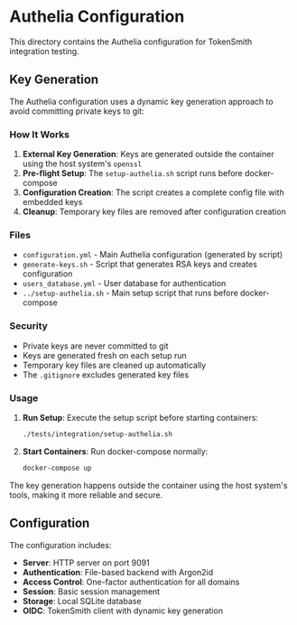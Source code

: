 # Authelia Configuration

This directory contains the Authelia configuration for TokenSmith integration testing.

## Key Generation

The Authelia configuration uses a dynamic key generation approach to avoid committing private keys to git:

### How It Works

1. **External Key Generation**: Keys are generated outside the container using the host system's `openssl`
2. **Pre-flight Setup**: The `setup-authelia.sh` script runs before docker-compose
3. **Configuration Creation**: The script creates a complete config file with embedded keys
4. **Cleanup**: Temporary key files are removed after configuration creation

### Files

- `configuration.yml` - Main Authelia configuration (generated by script)
- `generate-keys.sh` - Script that generates RSA keys and creates configuration
- `users_database.yml` - User database for authentication
- `../setup-authelia.sh` - Main setup script that runs before docker-compose

### Security

- Private keys are never committed to git
- Keys are generated fresh on each setup run
- Temporary key files are cleaned up automatically
- The `.gitignore` excludes generated key files

### Usage

1. **Run Setup**: Execute the setup script before starting containers:
   ```bash
   ./tests/integration/setup-authelia.sh
   ```

2. **Start Containers**: Run docker-compose normally:
   ```bash
   docker-compose up
   ```

The key generation happens outside the container using the host system's tools, making it more reliable and secure.

## Configuration

The configuration includes:

- **Server**: HTTP server on port 9091
- **Authentication**: File-based backend with Argon2id
- **Access Control**: One-factor authentication for all domains
- **Session**: Basic session management
- **Storage**: Local SQLite database
- **OIDC**: TokenSmith client with dynamic key generation 